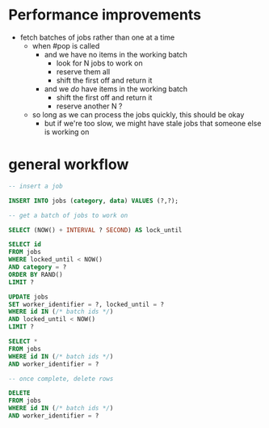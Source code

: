 
# Performance improvements

* fetch batches of jobs rather than one at a time
  * when #pop is called
    * and we have no items in the working batch
      * look for N jobs to work on
      * reserve them all
      * shift the first off and return it
    * and we *do* have items in the working batch
      * shift the first off and return it
      * reserve another N ?
  * so long as we can process the jobs quickly, this should be okay
    * but if we're too slow, we might have stale jobs that someone else is working on

# general workflow
```SQL
-- insert a job

INSERT INTO jobs (category, data) VALUES (?,?);

-- get a batch of jobs to work on

SELECT (NOW() + INTERVAL ? SECOND) AS lock_until

SELECT id
FROM jobs
WHERE locked_until < NOW()
AND category = ?
ORDER BY RAND()
LIMIT ?

UPDATE jobs
SET worker_identifier = ?, locked_until = ?
WHERE id IN (/* batch ids */)
AND locked_until < NOW()
LIMIT ?

SELECT *
FROM jobs
WHERE id IN (/* batch ids */)
AND worker_identifier = ?

-- once complete, delete rows

DELETE
FROM jobs
WHERE id IN (/* batch ids */)
AND worker_identifier = ?
```
